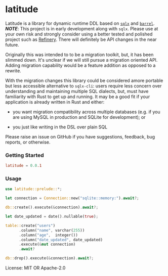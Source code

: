 # latitude

Latitude is a library for dynamic runtime DDL based on [`sqlx`](https://github.com/launchbadge/sqlx)
and [`barrel`](https://github.com/rust-db/barrel). **_NOTE_**: This project
is in early development along with `sqlx`. Please use at your own risk and strongly
consider using a better tested and polished project such as
[Refinery](https://github.com/rust-db/refinery). There will definitely be API changes
in the near future.

Originally this was intended to to be a migration toolkit, but, it has been slimmed down. It's
unclear if we will still pursue a migration oriented API. Adding migration capability would be
a feature addition as opposed to a rewrite.

With the migration changes this library could be considered amore portable but less
accessible alternative to `sqlx-cli`: users require less concern over understanding and
maintaining multiple SQL dialects, but, must have familiarity with Rust to get up and
running. It may be a good fit if your application is already written in Rust and either:

- you want migration compatibility across multiple databases (e.g. if you are using MySQL
  in production and SQLite for development); or

- you just like writing in the DSL over plain SQL

Please raise an issue on GitHub if you have suggestions, feedback, bug reports, or
otherwise.

### Getting Started

```toml
latitude = 0.0.1
```

### Usage

```rust
use latitude::prelude::*;

let connection = Connection::new("sqlite::memory:").await?;

db::create().execute(&connection).await?;

let date_updated = date().nullable(true);

table::create("users")
      .column("name", varchar(255))
      .column("age",  integer())
      .column("date_updated", date_updated)
      .execute(&mut connection)
      .await?

db::drop().execute(&connection).await?;
```

License: MIT OR Apache-2.0
